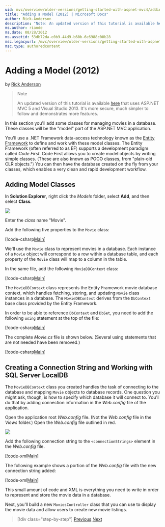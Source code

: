 ```yaml
---
uid: mvc/overview/older-versions/getting-started-with-aspnet-mvc4/adding-a-model
title: "Adding a Model (2012) | Microsoft Docs"
author: Rick-Anderson
description: "Note: An updated version of this tutorial is available here that uses ASP.NET MVC 5 and Visual Studio 2013. It's more secure, much simpler to follow and demo..."
ms.author: riande
ms.date: 08/28/2012
ms.assetid: 53db72da-e0b9-44d9-b60b-6e6988c00b28
msc.legacyurl: /mvc/overview/older-versions/getting-started-with-aspnet-mvc4/adding-a-model
msc.type: authoredcontent
---
```

# Adding a Model (2012)

by [Rick Anderson](https://twitter.com/RickAndMSFT)

> > [!NOTE]
> > An updated version of this tutorial is available [here](../../getting-started/introduction/getting-started.md) that uses ASP.NET MVC 5 and Visual Studio 2013. It's more secure, much simpler to follow and demonstrates more features.

In this section you'll add some classes for managing movies in a database. These classes will be the &quot;model&quot; part of the ASP.NET MVC application.

You'll use a .NET Framework data-access technology known as the [Entity Framework](https://msdn.microsoft.com/library/bb399572(VS.110).aspx) to define and work with these model classes. The Entity Framework (often referred to as EF) supports a development paradigm called *Code First*. Code First allows you to create model objects by writing simple classes. (These are also known as POCO classes, from &quot;plain-old CLR objects.&quot;) You can then have the database created on the fly from your classes, which enables a very clean and rapid development workflow.

## Adding Model Classes

In **Solution Explorer**, right click the *Models* folder, select **Add**, and then select **Class**.

![](adding-a-model/_static/image1.png)

Enter the *class* name &quot;Movie&quot;.

Add the following five properties to the `Movie` class:

[!code-csharp[Main](adding-a-model/samples/sample1.cs)]

We'll use the `Movie` class to represent movies in a database. Each instance of a `Movie` object will correspond to a row within a database table, and each property of the `Movie` class will map to a column in the table.

In the same file, add the following `MovieDBContext` class:

[!code-csharp[Main](adding-a-model/samples/sample2.cs)]

The `MovieDBContext` class represents the Entity Framework movie database context, which handles fetching, storing, and updating `Movie` class instances in a database. The `MovieDBContext` derives from the `DbContext` base class provided by the Entity Framework.

In order to be able to reference `DbContext` and `DbSet`, you need to add the following `using` statement at the top of the file:

[!code-csharp[Main](adding-a-model/samples/sample3.cs)]

The complete *Movie.cs* file is shown below. (Several using statements that are not needed have been removed.)

[!code-csharp[Main](adding-a-model/samples/sample4.cs)]

## Creating a Connection String and Working with SQL Server LocalDB

The `MovieDBContext` class you created handles the task of connecting to the database and mapping `Movie` objects to database records. One question you might ask, though, is how to specify which database it will connect to. You'll do that by adding connection information in the *Web.config* file of the application.

Open the application root *Web.config* file. (Not the *Web.config* file in the *Views* folder.) Open the *Web.config* file outlined in red.

![](adding-a-model/_static/image2.png)

Add the following connection string to the `<connectionStrings>` element in the *Web.config* file.

[!code-xml[Main](adding-a-model/samples/sample5.xml)]

The following example shows a portion of the *Web.config* file with the new connection string added:

[!code-xml[Main](adding-a-model/samples/sample6.xml?highlight=6-9)]

This small amount of code and XML is everything you need to write in order to represent and store the movie data in a database.

Next, you'll build a new `MoviesController` class that you can use to display the movie data and allow users to create new movie listings.

> [!div class="step-by-step"]
> [Previous](adding-a-view.md)
> [Next](accessing-your-models-data-from-a-controller.md)
